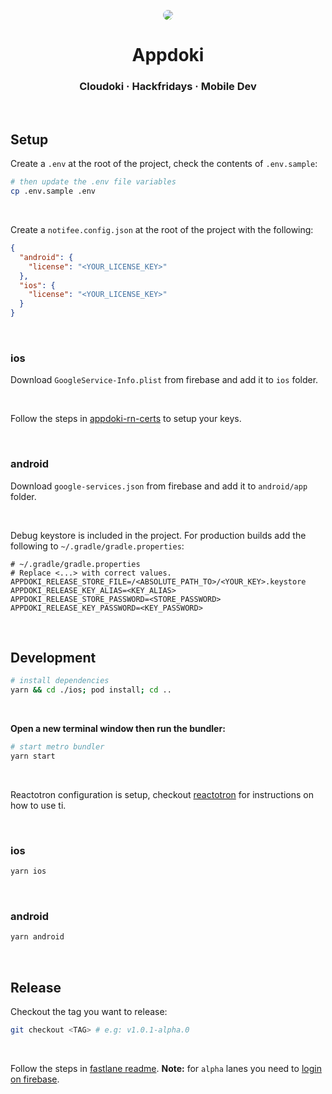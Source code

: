 <p align="center">
  <img src="https://avatars.githubusercontent.com/u/12516144?s=100" style="border-radius: 8px;">
  <h1 align="center">Appdoki</h1>
  <h3 align="center">Cloudoki &middot; Hackfridays &middot; Mobile Dev</h3>
</p>

<br />

## Setup

Create a `.env` at the root of the project, check the contents of `.env.sample`:
```bash
# then update the .env file variables
cp .env.sample .env
```

<br />

Create a `notifee.config.json` at the root of the project with the following:
```json
{
  "android": {
    "license": "<YOUR_LICENSE_KEY>"
  },
  "ios": {
    "license": "<YOUR_LICENSE_KEY>"
  }
}

```

<br >

### ios
Download `GoogleService-Info.plist` from firebase and add it to `ios` folder.

<br />

Follow the steps in [appdoki-rn-certs](https://github.com/Cloudoki/appdoki-rn-certs) to setup your keys.

<br />

### android
Download `google-services.json` from firebase and add it to `android/app` folder.

<br />

Debug keystore is included in the project. For production builds add the following to `~/.gradle/gradle.properties`:

```properties
# ~/.gradle/gradle.properties
# Replace <...> with correct values.
APPDOKI_RELEASE_STORE_FILE=/<ABSOLUTE_PATH_TO>/<YOUR_KEY>.keystore
APPDOKI_RELEASE_KEY_ALIAS=<KEY_ALIAS>
APPDOKI_RELEASE_STORE_PASSWORD=<STORE_PASSWORD>
APPDOKI_RELEASE_KEY_PASSWORD=<KEY_PASSWORD>
```

<br />

## Development

```bash
# install dependencies
yarn && cd ./ios; pod install; cd ..
```

<br />

**Open a new terminal window then run the bundler:**
```bash
# start metro bundler
yarn start
```

<br />

Reactotron configuration is setup, checkout [reactotron](https://github.com/infinitered/reactotron) for instructions on how to use ti.

<br />

### ios
```bash
yarn ios
```

<br />

### android
```bash
yarn android
```

<br />

## Release

Checkout the tag you want to release:
```bash
git checkout <TAG> # e.g: v1.0.1-alpha.0
```

<br>

Follow the steps in [fastlane readme](https://github.com/Cloudoki/appdoki-rn/blob/master/fastlane/README.md). **Note:** for `alpha` lanes you need to [login on firebase](https://firebase.google.com/docs/cli#sign-in-test-cli).
